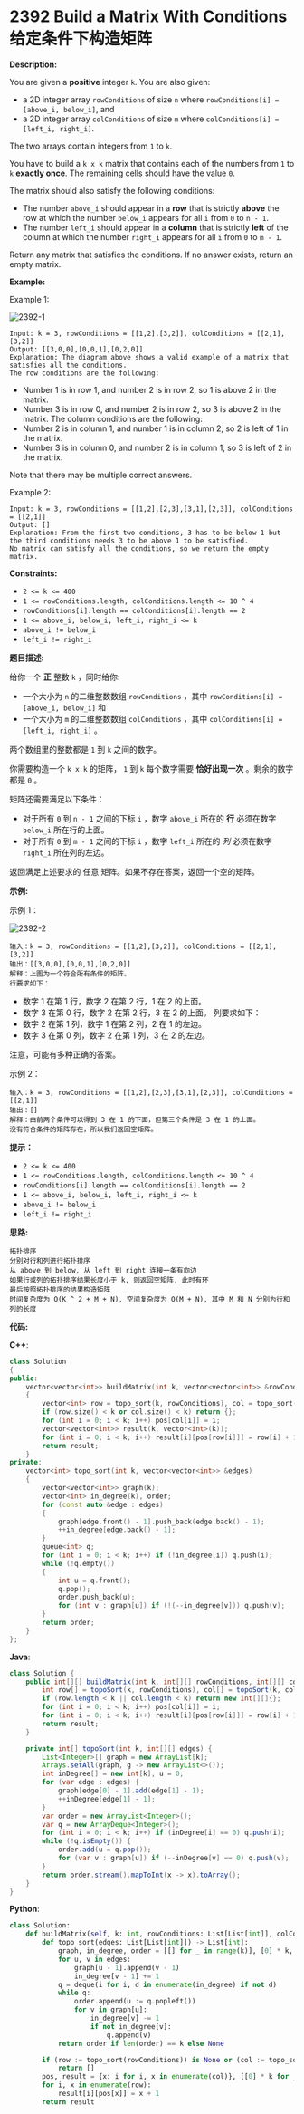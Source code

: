 # 2392 Build a Matrix With Conditions 给定条件下构造矩阵

__Description:__

You are given a __positive__ integer `k`. You are also given:

- a 2D integer array `rowConditions` of size `n` where `rowConditions[i] = [above_i, below_i]`, and
- a 2D integer array `colConditions` of size `m` where `colConditions[i] = [left_i, right_i]`.

The two arrays contain integers from `1` to `k`.

You have to build a `k x k` matrix that contains each of the numbers from `1` to `k` __exactly once__. The remaining cells should have the value `0`.

The matrix should also satisfy the following conditions:

- The number `above_i` should appear in a __row__ that is strictly __above__ the row at which the number `below_i` appears for all `i` from `0` to `n - 1`.
- The number `left_i` should appear in a __column__ that is strictly __left__ of the column at which the number `right_i` appears for all `i` from `0` to `m - 1`.

Return any matrix that satisfies the conditions. If no answer exists, return an empty matrix.

__Example:__

Example 1:

![2392-1](https://assets.leetcode.com/uploads/2022/07/06/gridosdrawio.png)

```text
Input: k = 3, rowConditions = [[1,2],[3,2]], colConditions = [[2,1],[3,2]]
Output: [[3,0,0],[0,0,1],[0,2,0]]
Explanation: The diagram above shows a valid example of a matrix that satisfies all the conditions.
The row conditions are the following:
```

- Number 1 is in row 1, and number 2 is in row 2, so 1 is above 2 in the matrix.
- Number 3 is in row 0, and number 2 is in row 2, so 3 is above 2 in the matrix.
The column conditions are the following:
- Number 2 is in column 1, and number 1 is in column 2, so 2 is left of 1 in the matrix.
- Number 3 is in column 0, and number 2 is in column 1, so 3 is left of 2 in the matrix.

Note that there may be multiple correct answers.

Example 2:

```text
Input: k = 3, rowConditions = [[1,2],[2,3],[3,1],[2,3]], colConditions = [[2,1]]
Output: []
Explanation: From the first two conditions, 3 has to be below 1 but the third conditions needs 3 to be above 1 to be satisfied.
No matrix can satisfy all the conditions, so we return the empty matrix.
```

__Constraints:__

- `2 <= k <= 400`
- `1 <= rowConditions.length, colConditions.length <= 10 ^ 4`
- `rowConditions[i].length == colConditions[i].length == 2`
- `1 <= above_i, below_i, left_i, right_i <= k`
- `above_i != below_i`
- `left_i != right_i`

__题目描述:__

给你一个 __正__ 整数 `k` ，同时给你:

- 一个大小为 `n` 的二维整数数组 `rowConditions` ，其中 `rowConditions[i] = [above_i, below_i]` 和
- 一个大小为 `m` 的二维整数数组 `colConditions` ，其中 `colConditions[i] = [left_i, right_i]` 。

两个数组里的整数都是 `1` 到 `k` 之间的数字。

你需要构造一个 `k x k` 的矩阵， `1` 到 `k` 每个数字需要 __恰好出现一次__ 。剩余的数字都是 `0` 。

矩阵还需要满足以下条件：

- 对于所有 `0` 到 `n - 1` 之间的下标 `i` ，数字 `above_i` 所在的 __行__ 必须在数字 `below_i` 所在行的上面。
- 对于所有 `0` 到 `m - 1` 之间的下标 `i` ，数字 `left_i` 所在的 _列_ 必须在数字 `right_i` 所在列的左边。

返回满足上述要求的 任意 矩阵。如果不存在答案，返回一个空的矩阵。

__示例:__

示例 1：

![2392-2](https://assets.leetcode.com/uploads/2022/07/06/gridosdrawio.png)

```text
输入：k = 3, rowConditions = [[1,2],[3,2]], colConditions = [[2,1],[3,2]]
输出：[[3,0,0],[0,0,1],[0,2,0]]
解释：上图为一个符合所有条件的矩阵。
行要求如下：
```

- 数字 1 在第 1 行，数字 2 在第 2 行，1 在 2 的上面。
- 数字 3 在第 0 行，数字 2 在第 2 行，3 在 2 的上面。
列要求如下：
- 数字 2 在第 1 列，数字 1 在第 2 列，2 在 1 的左边。
- 数字 3 在第 0 列，数字 2 在第 1 列，3 在 2 的左边。

注意，可能有多种正确的答案。

示例 2：

```text
输入：k = 3, rowConditions = [[1,2],[2,3],[3,1],[2,3]], colConditions = [[2,1]]
输出：[]
解释：由前两个条件可以得到 3 在 1 的下面，但第三个条件是 3 在 1 的上面。
没有符合条件的矩阵存在，所以我们返回空矩阵。
```

__提示：__

- `2 <= k <= 400`
- `1 <= rowConditions.length, colConditions.length <= 10 ^ 4`
- `rowConditions[i].length == colConditions[i].length == 2`
- `1 <= above_i, below_i, left_i, right_i <= k`
- `above_i != below_i`
- `left_i != right_i`

__思路:__

```text
拓扑排序
分别对行和列进行拓扑排序
从 above 到 below, 从 left 到 right 连接一条有向边
如果行或列的拓扑排序结果长度小于 k, 则返回空矩阵, 此时有环
最后按照拓扑排序的结果构造矩阵
时间复杂度为 O(K ^ 2 + M + N), 空间复杂度为 O(M + N), 其中 M 和 N 分别为行和列的长度
```

__代码:__

__C++__:

```C++
class Solution 
{
public:
    vector<vector<int>> buildMatrix(int k, vector<vector<int>> &rowConditions, vector<vector<int>> &colConditions) 
    {
        vector<int> row = topo_sort(k, rowConditions), col = topo_sort(k, colConditions), pos(k);
        if (row.size() < k or col.size() < k) return {};
        for (int i = 0; i < k; i++) pos[col[i]] = i;
        vector<vector<int>> result(k, vector<int>(k));
        for (int i = 0; i < k; i++) result[i][pos[row[i]]] = row[i] + 1;
        return result;
    }
private:
    vector<int> topo_sort(int k, vector<vector<int>> &edges) 
    {
        vector<vector<int>> graph(k);
        vector<int> in_degree(k), order;
        for (const auto &edge : edges) 
        {
            graph[edge.front() - 1].push_back(edge.back() - 1);
            ++in_degree[edge.back() - 1];
        }
        queue<int> q;
        for (int i = 0; i < k; i++) if (!in_degree[i]) q.push(i);
        while (!q.empty()) 
        {
            int u = q.front();
            q.pop();
            order.push_back(u);
            for (int v : graph[u]) if (!(--in_degree[v])) q.push(v);
        }
        return order;
    }
};
```

__Java__:

```Java
class Solution {
    public int[][] buildMatrix(int k, int[][] rowConditions, int[][] colConditions) {
        int row[] = topoSort(k, rowConditions), col[] = topoSort(k, colConditions), result[][] = new int[k][k], pos[] = new int[k];
        if (row.length < k || col.length < k) return new int[][]{};
        for (int i = 0; i < k; i++) pos[col[i]] = i;
        for (int i = 0; i < k; i++) result[i][pos[row[i]]] = row[i] + 1;
        return result;
    }

    private int[] topoSort(int k, int[][] edges) {
        List<Integer>[] graph = new ArrayList[k];
        Arrays.setAll(graph, g -> new ArrayList<>());
        int inDegree[] = new int[k], u = 0;
        for (var edge : edges) {
            graph[edge[0] - 1].add(edge[1] - 1);
            ++inDegree[edge[1] - 1];
        }
        var order = new ArrayList<Integer>();
        var q = new ArrayDeque<Integer>();
        for (int i = 0; i < k; i++) if (inDegree[i] == 0) q.push(i);
        while (!q.isEmpty()) {
            order.add(u = q.pop());
            for (var v : graph[u]) if (--inDegree[v] == 0) q.push(v);
        }
        return order.stream().mapToInt(x -> x).toArray();
    }
}
```

__Python__:

```Python
class Solution:
    def buildMatrix(self, k: int, rowConditions: List[List[int]], colConditions: List[List[int]]) -> List[List[int]]:
        def topo_sort(edges: List[List[int]]) -> List[int]:
            graph, in_degree, order = [[] for _ in range(k)], [0] * k, []
            for u, v in edges:
                graph[u - 1].append(v - 1)
                in_degree[v - 1] += 1
            q = deque(i for i, d in enumerate(in_degree) if not d)
            while q:
                order.append(u := q.popleft())
                for v in graph[u]:
                    in_degree[v] -= 1
                    if not in_degree[v]:
                        q.append(v)
            return order if len(order) == k else None

        if (row := topo_sort(rowConditions)) is None or (col := topo_sort(colConditions)) is None:
            return []
        pos, result = {x: i for i, x in enumerate(col)}, [[0] * k for _ in range(k)]
        for i, x in enumerate(row):
            result[i][pos[x]] = x + 1
        return result
```
